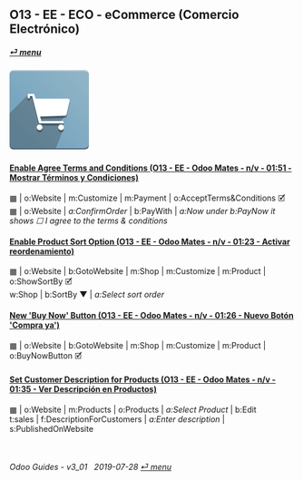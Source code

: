 ## O13 - EE - ECO - eCommerce (Comercio Electrónico)
#### [_&#x23CE; menu_](/o13/ee/o13-ee-guides_menu.md)
### ![eco](/doc/img/website_sale.png)

#### [Enable Agree Terms and Conditions (O13 - EE - Odoo Mates - n/v - 01:51 - Mostrar Términos y Condiciones)](https://youtube.com/embed/KntH3ZHd9dE?autoplay=1&start=0&end=0&rel=0)  
&#x25A6; | o:Website | m:Customize | m:Payment | o:AcceptTerms&Conditions &#x1F5F9;  
&#x25A6; | o:Website | _a:ConfirmOrder_ | b:PayWith | _a:Now under b:PayNow it shows &#x2610; I agree to the terms & conditions_  

#### [Enable Product Sort Option (O13 - EE - Odoo Mates - n/v - 01:23 - Activar reordenamiento)](https://youtube.com/embed/Oe5zPbHGdjk?autoplay=1&start=0&end=0&rel=0)  
&#x25A6; | o:Website | b:GotoWebsite | m:Shop | m:Customize | m:Product | o:ShowSortBy &#x1F5F9;  
w:Shop | b:SortBy &#x25BC; | _a:Select sort order_  

#### [New 'Buy Now' Button (O13 - EE - Odoo Mates - n/v - 01:26 - Nuevo Botón 'Compra ya')](https://youtube.com/embed/xrxmrFQLkmw?autoplay=1&start=0&end=0&rel=0)  
&#x25A6; | o:Website | b:GotoWebsite | m:Shop | m:Customize | m:Product | o:BuyNowButton &#x1F5F9;  

#### [Set Customer Description for Products (O13 - EE - Odoo Mates - n/v - 01:35 - Ver Descripción en Productos)](https://youtube.com/embed/tWvaAXw_DJ8?autoplay=1&start=0&end=0&rel=0)  
&#x25A6; | o:Website | m:Products | o:Products | _a:Select Product_ | b:Edit  
t:sales | f:DescriptionForCustomers | _a:Enter description_ | s:PublishedOnWebsite  

<br>

###### Odoo Guides - v3_01 &nbsp; 2019-07-28  [_&#x23CE; menu_](/o13/ee/o13-ee-guides_menu.md)
